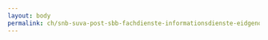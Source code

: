 ```yaml
---
layout: body
permalink: ch/snb-suva-post-sbb-fachdienste-informationsdienste-eidgenoessisches-departement-des-innern-bundesamt-fuer-sozialversicherungen/
---
```


